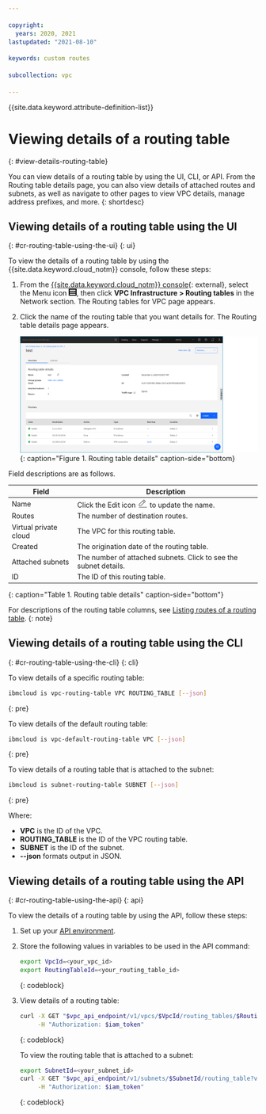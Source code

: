 ```yaml
---

copyright:
  years: 2020, 2021
lastupdated: "2021-08-10"

keywords: custom routes

subcollection: vpc

---
```


{{site.data.keyword.attribute-definition-list}}

# Viewing details of a routing table
{: #view-details-routing-table}

You can view details of a routing table by using the UI, CLI, or API. From the Routing table details page, you can also view details of attached routes and subnets, as well as navigate to other pages to view VPC details, manage address prefixes, and more.
{: shortdesc}

## Viewing details of a routing table using the UI
{: #cr-routing-table-using-the-ui}
{: ui}

To view the details of a routing table by using the {{site.data.keyword.cloud_notm}} console, follow these steps:

1. From the [{{site.data.keyword.cloud_notm}} console](https://{DomainName}/vpc-ext){: external}, select the Menu icon ![Menu icon](/images/menu_icon.png), then click **VPC Infrastructure > Routing tables** in the Network section. The Routing tables for VPC page appears.

1. Click the name of the routing table that you want details for. The Routing table details page appears.

    ![Routing table details](./images/cr-routing-table-details.png){: caption="Figure 1. Routing table details" caption-side="bottom}

Field descriptions are as follows.

| Field | Description |
|-------|-------------|
| Name | Click the Edit icon ![Edit icon](/images/edit.png) to update the name. |
| Routes | The number of destination routes. |
| Virtual private cloud | The VPC for this routing table. |
| Created | The origination date of the routing table.|
| Attached subnets | The number of attached subnets. Click to see the subnet details. |
| ID | The ID of this routing table. |
{: caption="Table 1. Routing table details" caption-side="bottom"}

For descriptions of the routing table columns, see [Listing routes of a routing table](/docs/vpc?topic=vpc-list-routes-routing-table).
{: note}

## Viewing details of a routing table using the CLI
{: #cr-routing-table-using-the-cli}
{: cli}

To view details of a specific routing table:

```sh
ibmcloud is vpc-routing-table VPC ROUTING_TABLE [--json]
```
{: pre}

To view details of the default routing table:

```sh
ibmcloud is vpc-default-routing-table VPC [--json]
```
{: pre}

To view details of a routing table that is attached to the subnet:

```sh
ibmcloud is subnet-routing-table SUBNET [--json]
```
{: pre}

Where:

* **VPC** is the ID of the VPC.
* **ROUTING_TABLE** is the ID of the VPC routing table.
* **SUBNET** is the ID of the subnet.
* **--json** formats output in JSON.

## Viewing details of a routing table using the API
{: #cr-routing-table-using-the-api}
{: api}

To view the details of a routing table by using the API, follow these steps:

1. Set up your [API environment](/docs/vpc?topic=vpc-set-up-environment#api-prerequisites-setup).
2. Store the following values in variables to be used in the API command:

    ```sh
    export VpcId=<your_vpc_id>
    export RoutingTableId=<your_routing_table_id>
    ```
    {: codeblock}

3. View details of a routing table:

   ```sh
   curl -X GET "$vpc_api_endpoint/v1/vpcs/$VpcId/routing_tables/$RoutingTableId?version=$api_version&generation=2" \
        -H "Authorization: $iam_token"    	
   ```
   {: codeblock}

   To view the routing table that is attached to a subnet:

   ```sh
   export SubnetId=<your_subnet_id>
   curl -X GET "$vpc_api_endpoint/v1/subnets/$SubnetId/routing_table?version=$api_version&generation=2" \
        -H "Authorization: $iam_token"
   ```
   {: codeblock}
